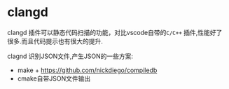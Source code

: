# clangd

clangd 插件可以静态代码扫描的功能，对比vscode自带的`C/C++` 插件,性能好了很多.而且代码提示也有很大的提升.

clagnd 识别JSON文件,产生JSON的一些方案:
- make + https://github.com/nickdiego/compiledb
- cmake自带JSON文件输出